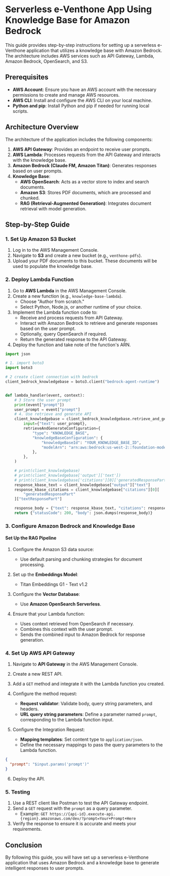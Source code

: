 # Serverless e-Venthone App Using Knowledge Base for Amazon Bedrock

This guide provides step-by-step instructions for setting up a serverless e-Venthone application that utilizes a knowledge base with Amazon Bedrock. The architecture includes AWS services such as API Gateway, Lambda, Amazon Bedrock, OpenSearch, and S3.

## Prerequisites

- **AWS Account**: Ensure you have an AWS account with the necessary permissions to create and manage AWS resources.
- **AWS CLI**: Install and configure the AWS CLI on your local machine.
- **Python and pip**: Install Python and pip if needed for running local scripts.

## Architecture Overview

The architecture of the application includes the following components:

1. **AWS API Gateway**: Provides an endpoint to receive user prompts.
2. **AWS Lambda**: Processes requests from the API Gateway and interacts with the knowledge base.
3. **Amazon Bedrock (Claude FM, Amazon Titan)**: Generates responses based on user prompts.
4. **Knowledge Base**:
   - **AWS OpenSearch**: Acts as a vector store to index and search documents.
   - **Amazon S3**: Stores PDF documents, which are processed and chunked.
   - **RAG (Retrieval-Augmented Generation)**: Integrates document retrieval with model generation.

## Step-by-Step Guide

### 1. Set Up Amazon S3 Bucket

1. Log in to the AWS Management Console.
2. Navigate to **S3** and create a new bucket (e.g., `venthone-pdfs`).
3. Upload your PDF documents to this bucket. These documents will be used to populate the knowledge base.

### 2. Deploy Lambda Function

1. Go to **AWS Lambda** in the AWS Management Console.
2. Create a new function (e.g., `knowledge-base-lambda`).
   - Choose "Author from scratch."
   - Select Python, Node.js, or another runtime of your choice.
3. Implement the Lambda function code to:
   - Receive and process requests from API Gateway.
   - Interact with Amazon Bedrock to retrieve and generate responses based on the user prompt.
   - Optionally, query OpenSearch if required.
   - Return the generated response to the API Gateway.
4. Deploy the function and take note of the function's ARN.

```python
import json

# 1. import boto3
import boto3

# 2 create client connection with bedrock
client_bedrock_knowledgebase = boto3.client("bedrock-agent-runtime")


def lambda_handler(event, context):
    # 3 Store the user prompt
    print(event["prompt"])
    user_prompt = event["prompt"]
    # 4. Use retrieve and generate API
    client_knowledgebase = client_bedrock_knowledgebase.retrieve_and_generate(
        input={"text": user_prompt},
        retrieveAndGenerateConfiguration={
            "type": "KNOWLEDGE_BASE",
            "knowledgeBaseConfiguration": {
                "knowledgeBaseId": "YOUR_KNOWLEDGE_BASE_ID",
                "modelArn": "arn:aws:bedrock:us-west-2::foundation-model/anthropic.claude-instant-v1",
            },
        },
    )

    # print(client_knowledgebase)
    # print(client_knowledgebase['output']['text'])
    # print(client_knowledgebase['citations'][0]['generatedResponsePart']['textResponsePart'])
    response_kbase_text = client_knowledgebase["output"]["text"]
    response_kbase_citations = client_knowledgebase["citations"][0][
        "generatedResponsePart"
    ]["textResponsePart"]

    response_body = {"text": response_kbase_text, "citations": response_kbase_citations}
    return {"statusCode": 200, "body": json.dumps(response_body)}

```

### 3. Configure Amazon Bedrock and Knowledge Base

#### Set Up the RAG Pipeline

1. Configure the Amazon S3 data source:

   - Use default parsing and chunking strategies for document processing.

2. Set up the **Embeddings Model**:

   - Titan Embeddings G1 - Text v1.2

3. Configure the **Vector Database**:

   - Use **Amazon OpenSearch Serverless**.

4. Ensure that your Lambda function:
   - Uses context retrieved from OpenSearch if necessary.
   - Combines this context with the user prompt.
   - Sends the combined input to Amazon Bedrock for response generation.

### 4. Set Up AWS API Gateway

1. Navigate to **API Gateway** in the AWS Management Console.
2. Create a new REST API.
3. Add a `GET` method and integrate it with the Lambda function you created.
4. Configure the method request:

   - **Request validator**: Validate body, query string parameters, and headers.
   - **URL query string parameters**: Define a parameter named `prompt`, corresponding to the Lambda function input.

5. Configure the Integration Request:
   - **Mapping templates**: Set content type to `application/json`.
   - Define the necessary mappings to pass the query parameters to the Lambda function.

```json
{
  "prompt": "$input.params('prompt')"
}
```

6. Deploy the API.

### 5. Testing

1. Use a REST client like Postman to test the API Gateway endpoint.
2. Send a `GET` request with the `prompt` as a query parameter.
   - Example: `GET https://{api-id}.execute-api.{region}.amazonaws.com/dev/?prompt=Your+Prompt+Here`
3. Verify the response to ensure it is accurate and meets your requirements.

## Conclusion

By following this guide, you will have set up a serverless e-Venthone application that uses Amazon Bedrock and a knowledge base to generate intelligent responses to user prompts.
